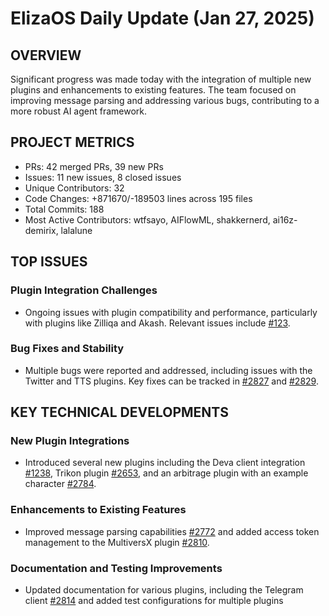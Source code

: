 # ElizaOS Daily Update (Jan 27, 2025)

## OVERVIEW 
Significant progress was made today with the integration of multiple new plugins and enhancements to existing features. The team focused on improving message parsing and addressing various bugs, contributing to a more robust AI agent framework.

## PROJECT METRICS
- PRs: 42 merged PRs, 39 new PRs
- Issues: 11 new issues, 8 closed issues
- Unique Contributors: 32
- Code Changes: +871670/-189503 lines across 195 files
- Total Commits: 188
- Most Active Contributors: wtfsayo, AIFlowML, shakkernerd, ai16z-demirix, lalalune

## TOP ISSUES
### Plugin Integration Challenges
- Ongoing issues with plugin compatibility and performance, particularly with plugins like Zilliqa and Akash. Relevant issues include [#123](https://github.com/elizaos/eliza/issues/123).

### Bug Fixes and Stability
- Multiple bugs were reported and addressed, including issues with the Twitter and TTS plugins. Key fixes can be tracked in [#2827](https://github.com/elizaos/eliza/issues/2827) and [#2829](https://github.com/elizaos/eliza/issues/2829).

## KEY TECHNICAL DEVELOPMENTS
### New Plugin Integrations
- Introduced several new plugins including the Deva client integration [#1238](https://github.com/elizaos/eliza/pull/1238), Trikon plugin [#2653](https://github.com/elizaos/eliza/pull/2653), and an arbitrage plugin with an example character [#2784](https://github.com/elizaos/eliza/pull/2784).

### Enhancements to Existing Features
- Improved message parsing capabilities [#2772](https://github.com/elizaos/eliza/pull/2772) and added access token management to the MultiversX plugin [#2810](https://github.com/elizaos/eliza/pull/2810).

### Documentation and Testing Improvements
- Updated documentation for various plugins, including the Telegram client [#2814](https://github.com/elizaos/eliza/pull/2814) and added test configurations for multiple plugins